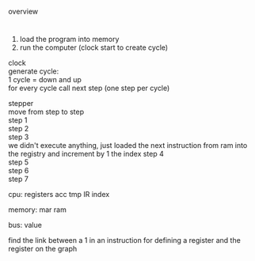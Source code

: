 overview
#

1) load the program into memory 
2) run the computer (clock start to create cycle)


clock    
generate cycle:    
  1 cycle = down and up   
  for every cycle call next step   (one step per cycle)

stepper    
  move from step to step    
  step 1     
  step 2    
  step 3     
      we didn't execute anything, just loaded the next instruction from ram into the registry and increment by 1 the index
  step 4    
  step 5    
  step 6    
  step 7    

cpu:
  registers 
  acc
  tmp 
  IR 
  index 

memory: 
  mar 
  ram 
   
bus: 
  value  
  
  
  find the link between a 1 in an instruction for defining a register and the register on the graph 

